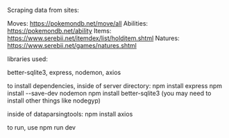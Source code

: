 Scraping data from sites:

Moves: https://pokemondb.net/move/all Abilities: https://pokemondb.net/ability Items: https://www.serebii.net/itemdex/list/holditem.shtml Natures: https://www.serebii.net/games/natures.shtml

libraries used:

better-sqlite3, express, nodemon, axios

to install dependencies, inside of server directory:
npm install express
npm install --save-dev nodemon
npm install better-sqlite3 (you may need to install other things like nodegyp)

inside of dataparsingtools:
npm install axios

to run, use npm run dev
